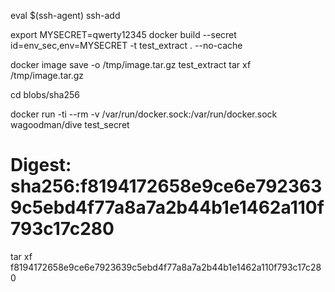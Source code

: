 eval $(ssh-agent)
ssh-add

export MYSECRET=qwerty12345
docker build --secret id=env_sec,env=MYSECRET -t test_extract .  --no-cache


docker image  save -o  /tmp/image.tar.gz test_extract 
tar xf /tmp/image.tar.gz

cd blobs/sha256

docker run -ti --rm  -v /var/run/docker.sock:/var/run/docker.sock wagoodman/dive  test_secret

# Digest: sha256:f8194172658e9ce6e7923639c5ebd4f77a8a7a2b44b1e1462a110f793c17c280

tar xf f8194172658e9ce6e7923639c5ebd4f77a8a7a2b44b1e1462a110f793c17c280

